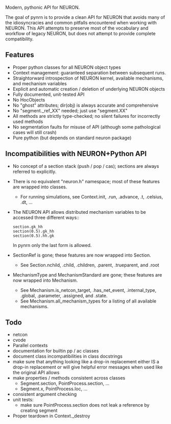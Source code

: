 Modern, pythonic API for NEURON.

The goal of pynrn is to provide a clean API for NEURON that avoids many of
the idiosyncracies and common pitfalls encountered when working with NEURON.
This API attempts to preserve most of the vocabulary and workflow of legacy 
NEURON, but does not attempt to provide complete compatibility. 

Features
--------

* Proper python classes for all NEURON object types
* Context management: guaranteed separation between subsequent runs.
* Straightorward introspection of NEURON kernel, available mechanisms, 
  and mechanism variables
* Explicit and automatic creation / deletion of underlying NEURON objects
* Fully documented, unit-tested API
* No HocObjects
* No "ghost" attributes; dir(obj) is always accurate and comprehensive
* No "segment._ref_XX" needed; just use "segment.XX"
* All methods are strictly type-checked; no silent failures for incorrectly 
  used methods
* No segmentation faults for misuse of API (although some pathological cases
  will still crash)
* Pure python (but depends on standard neuron package)


Incompatibilities with NEURON+Python API
----------------------------------------

* No concept of a section stack (push / pop / cas); sections are always 
  referred to explicitly.
* There is no equivalent "neuron.h" namespace; most of these features are 
  wrapped into classes.
    * For running simulations, see Context.init, .run, .advance, .t, .celsius,
      .dt, ...
* The NEURON API allows distributed mechanism variables to be accessed three
  different ways::
      
      section.gk_hh
      section(0.5).gk_hh
      section(0.5).hh.gk
      
  In pynrn only the last form is allowed. 
* SectionRef is gone; these features are now wrapped into Section.
    * See Section.nchild, .child, .children, .parent, .trueparent, and .root
* MechanismType and MechanismStandard are gone; these features are now wrapped 
  into Mechanism.
    * See Mechanism.is_netcon_target, .has_net_event, .internal_type, .global,
      .parameter, .assigned, and .state.
    * See Mechanism.all_mechanism_types for a listing of all available
      mechanisms.
    
Todo
----

* netcon
* cvode
* Parallel contexts
* documentation for builtin pp / ac classes
* document class incompatibilities in class docstrings
* make sure that anything looking like a drop-in replacement either IS a drop-in
  replacement or will give helpful error messages when used like the original
  API allows
* make properties / methods consistent across classes
    - Segment.section, PointProcess.section, ...
    - Segment.x, PointProcess.loc, ...
* consistent argument checking
* unit tests:
    - make sure PointProcess.section does not leak a reference by creating segment
* Proper teardown in Context._destroy
    